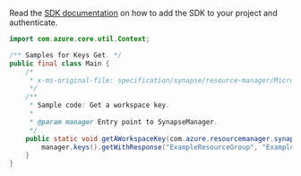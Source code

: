 Read the [SDK documentation](https://github.com/Azure/azure-sdk-for-java/blob/azure-resourcemanager-synapse_1.0.0-beta.2/sdk/synapse/azure-resourcemanager-synapse/README.md) on how to add the SDK to your project and authenticate.

```java
import com.azure.core.util.Context;

/** Samples for Keys Get. */
public final class Main {
    /*
     * x-ms-original-file: specification/synapse/resource-manager/Microsoft.Synapse/stable/2021-06-01/examples/GetKey.json
     */
    /**
     * Sample code: Get a workspace key.
     *
     * @param manager Entry point to SynapseManager.
     */
    public static void getAWorkspaceKey(com.azure.resourcemanager.synapse.SynapseManager manager) {
        manager.keys().getWithResponse("ExampleResourceGroup", "ExampleWorkspace", "somekey", Context.NONE);
    }
}
```

